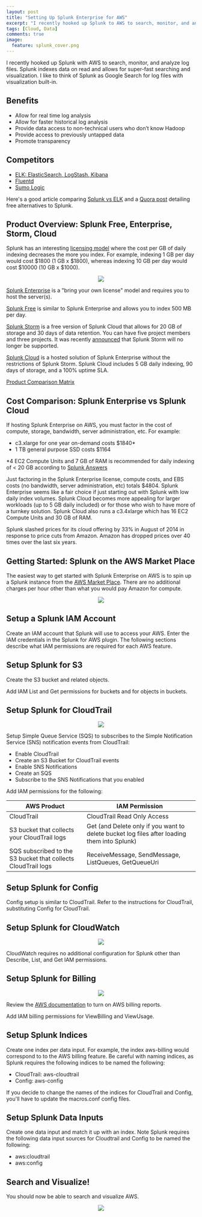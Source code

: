 ```yaml
---
layout: post
title: "Setting Up Splunk Enterprise for AWS"
excerpt: "I recently hooked up Splunk to AWS to search, monitor, and analyze log files.  Splunk indexes data on read, which then allows it to do super-fast searching and visualization."
tags: [Cloud, Data]
comments: true
image:
  feature: splunk_cover.png
---
```


I recently hooked up Splunk with AWS to search, monitor, and analyze log files. Splunk indexes data on read and allows for super-fast searching and visualization. I like to think of Splunk as Google Search for log files with visualization built-in.

## Benefits

* Allow for real time log analysis
* Allow for faster historical log analysis
* Provide data access to non-technical users who don’t know Hadoop
* Provide access to previously untapped data
* Promote transparency

## Competitors

* [ELK: ElasticSearch, LogStash, Kibana](http://www.elasticsearch.org/overview/elkdownloads/)
* [Fluentd](http://docs.fluentd.org/articles/free-alternative-to-splunk-by-fluentd)
* [Sumo Logic](https://www.sumologic.com/)

Here's a good article comparing [Splunk vs ELK](http://riskfocus.com/splunk-vs-elk-part-1-cost/) and a [Quora post](http://www.quora.com/What-are-the-best-free-alternatives-to-Splunk) detailing free alternatives to Splunk.

## Product Overview: Splunk Free, Enterprise, Storm, Cloud

Splunk has an interesting [licensing model](http://www.splunk.com/view/pricing/SP-CAAADFV) where the cost per GB of daily indexing decreases the more you index.  For example, indexing 1 GB per day would cost $1800 (1 GB x $1800), whereas indexing 10 GB per day would cost $10000 (10 GB x $1000).

<p align="center">
  <img src="https://raw.githubusercontent.com/donnemartin/donnemartin.github.io/master/images/splunk_license.png">
</p>

[Splunk Enterprise](http://www.splunk.com/view/cloud/SP-CAAAGE8#aws) is a "bring your own license" model and requires you to host the server(s).

[Splunk Free](http://docs.splunk.com/Documentation/Splunk/latest/Admin/MoreaboutSplunkFree) is similar to Splunk Enterprise and allows you to index 500 MB per day.

[Splunk Storm](http://docs.splunk.com/Documentation/Storm/Storm/User/StormFreeFAQ) is a free version of Splunk Cloud that allows for 20 GB of storage and 30 days of data retention.  You can have five project members and three projects.  It was recently [announced](http://www.splunk.com/en_us/products/eol/storm-eol.html) that Splunk Storm will no longer be supported.

[Splunk Cloud](http://www.splunk.com/view/cloud/SP-CAAAG58) is a hosted solution of Splunk Enterprise without the restrictions of Splunk Storm. Splunk Cloud includes 5 GB daily indexing, 90 days of storage, and a 100% uptime SLA.

[Product Comparison Matrix](http://www.splunk.com/view/SP-CAAAE8W)

## Cost Comparison: Splunk Enterprise vs Splunk Cloud

If hosting Splunk Enterprise on AWS, you must factor in the cost of compute, storage, bandwidth, server administration, etc. For example:

* c3.xlarge for one year on-demand costs $1840*
* 1 TB general purpose SSD costs $1164

*4 EC2 Compute Units and 7 GB of RAM is recommended for daily indexing of < 20 GB according to [Splunk Answers](http://blogs.splunk.com/2012/03/07/splunk-and-aws-sizing-revisited/)

Just factoring in the Splunk Enterprise license, compute costs, and EBS costs (no bandwidth, server administration, etc) totals $4804.  Splunk Enterprise seems like a fair choice if just starting out with Splunk with low daily index volumes.  Splunk Cloud becomes more appealing for larger workloads (up to 5 GB daily included) or for those who wish to have more of a turnkey solution.  Splunk Cloud also runs a c3.4xlarge which has 16 EC2 Compute Units and 30 GB of RAM.

Splunk slashed prices for its cloud offering by 33% in August of 2014 in response to price cuts from Amazon.  Amazon has dropped prices over 40 times over the last six years.

## Getting Started: Splunk on the AWS Market Place

The easiest way to get started with Splunk Enterprise on AWS is to spin up a Splunk instance from the [AWS Market Place](https://aws.amazon.com/marketplace).  There are no additional charges per hour other than what you would pay Amazon for compute.

<p align="center">
  <img src="https://raw.githubusercontent.com/donnemartin/donnemartin.github.io/master/images/splunk_market.png">
</p>

## Setup a Splunk IAM Account

Create an IAM account that Splunk will use to access your AWS.  Enter the IAM credentials in the Splunk for AWS plugin.  The following sections describe what IAM permissions are required for each AWS feature.

## Setup Splunk for S3

Create the S3 bucket and related objects.

Add IAM List and Get permissions for buckets and for objects in buckets.

## Setup Splunk for CloudTrail

<p align="center">
  <img src="https://raw.githubusercontent.com/donnemartin/donnemartin.github.io/master/images/splunk_cloudtrail.png">
</p>

Setup Simple Queue Service (SQS) to subscribes to the Simple Notification Service (SNS) notification events from CloudTrail:

* Enable CloudTrail
* Create an S3 Bucket for CloudTrail events
* Enable SNS Notifications
* Create an SQS
* Subscribe to the SNS Notifications that you enabled

Add IAM permissions for the following:

| AWS Product                                                   | IAM Permission                                                                              |
|---------------------------------------------------------------|---------------------------------------------------------------------------------------------|
| CloudTrail                                                    | CloudTrail Read Only Access                                                                 |
| S3 bucket that collects your CloudTrail logs                  | Get (and Delete only if you want to delete bucket log files after loading them into Splunk) |
| SQS subscribed to the S3 bucket that collects CloudTrail logs | ReceiveMessage, SendMessage, ListQueues, GetQueueUri                                        |

## Setup Splunk for Config

Config setup is similar to CloudTrail.  Refer to the instructions for CloudTrail, substituting Config for CloudTrail.

## Setup Splunk for CloudWatch

<p align="center">
  <img src="https://raw.githubusercontent.com/donnemartin/donnemartin.github.io/master/images/splunk_config.png">
</p>

CloudWatch requires no additional configuration for Splunk other than Describe, List, and Get IAM permissions.

## Setup Splunk for Billing

<p align="center">
  <img src="https://raw.githubusercontent.com/donnemartin/donnemartin.github.io/master/images/splunk_billing.png">
</p>

Review the [AWS documentation](http://docs.aws.amazon.com/awsaccountbilling/latest/aboutv2/detailed-billing-reports.html) to turn on AWS billing reports.

Add IAM billing permissions for ViewBilling and ViewUsage.

## Setup Splunk Indices

Create one index per data input.  For example, the index aws-billing would correspond to to the AWS billing feature.  Be careful with naming indices, as Splunk requires the following indices to be named the following:

* CloudTrail: aws-cloudtrail
* Config: aws-config

If you decide to change the names of the indices for CloudTrail and Config, you'll have to update the macros.conf config files.

## Setup Splunk Data Inputs

Create one data input and match it up with an index.  Note Splunk requires the following data input sources for Cloudtrail and Config to be named the following:

* aws:cloudtrail
* aws:config

## Search and Visualize!

You should now be able to search and visualize AWS.

<p align="center">
  <img src="https://raw.githubusercontent.com/donnemartin/donnemartin.github.io/master/images/splunk_viz.png">
</p>


